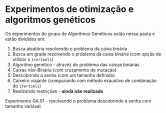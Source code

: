 # Experimentos de otimização e algoritmos genéticos

Os experimentos do grupo de Algoritmos Genéticos estão nessa pasta e estão divididos em:

1. Busca aleatória resolvendo o problema da caixa binária
2. Busca em grade resolvendo o problema da caixa binária (com opção de utilizar o `itertools`)
3. Algoritmo genético - atravéz do problema das caixas binárias
4. Caixas não-Binária (com cruzamento de mutação)
5. Descobrindo a senha (com um tamanho definido) 
6. Caixeiro viajante (comparando com método exaustivo de combinação do `itertools`)
7. Realizando restrições - **ainda não realizado**

Experimento GA.01 - resolvendo o problema descobrindo a senha com tamanho variável.

